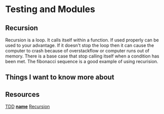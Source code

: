# Testing and Modules

## Recursion

Recursion is a loop. It calls itself within a function. If used properly can be used to your advantage. If it doesn't stop the loop then it can cause the computer to crash because of overstackflow or computer runs out of memory. There is a base case that stop calling itself when a condition has been met. The fibonacci sequence is a good example of using recurision.

## Things I want to know more about

## Resources

[TDD](https://code.likeagirl.io/in-tests-we-trust-tdd-with-python-af69f47e6932)
[__name__](https://www.geeksforgeeks.org/what-does-the-if-__name__-__main__-do/)
[Recursion](https://www.youtube.com/watch?v=Mv9NEXX1VHc)
